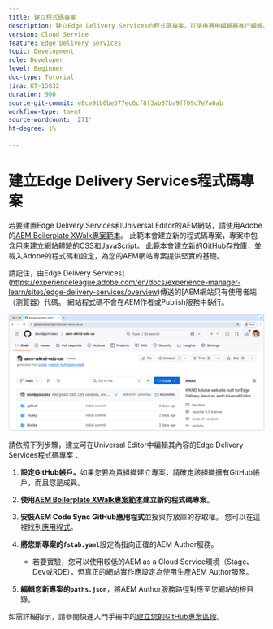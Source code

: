 ```yaml
---
title: 建立程式碼專案
description: 建立Edge Delivery Services的程式碼專案，可使用通用編輯器進行編輯。
version: Cloud Service
feature: Edge Delivery Services
topic: Development
role: Developer
level: Beginner
doc-type: Tutorial
jira: KT-15832
duration: 900
source-git-commit: e8ce91b0be577ec6cf8f3ab07ba9ff09c7e7a6ab
workflow-type: tm+mt
source-wordcount: '271'
ht-degree: 1%

---
```



# 建立Edge Delivery Services程式碼專案

若要建置Edge Delivery Services和Universal Editor的AEM網站，請使用Adobe的[AEM Boilerplate XWalk專案範本](https://github.com/adobe-rnd/aem-boilerplate-xwalk)。 此範本會建立新的程式碼專案，專案中包含用來建立網站體驗的CSS和JavaScript。 此範本會建立新的GitHub存放庫，並載入Adobe的程式碼和設定，為您的AEM網站專案提供堅實的基礎。

請記住，由Edge Delivery Services](https://experienceleague.adobe.com/en/docs/experience-manager-learn/sites/edge-delivery-services/overview)傳送的[AEM網站只有使用者端（瀏覽器）代碼。 網站程式碼不會在AEM作者或Publish服務中執行。

![新Edge Delivery Services專案](./assets/1-new-project/new-project.png)

請依照下列步驟，建立可在Universal Editor中編輯其內容的Edge Delivery Services程式碼專案：

1. **設定GitHub帳戶。**&#x200B;如果您要為貴組織建立專案，請確定該組織擁有GitHub帳戶，而且您是成員。
2. **使用[AEM Boilerplate XWalk專案範本](https://github.com/adobe-rnd/aem-boilerplate-xwalk)建立新的程式碼專案**。
3. **安裝AEM Code Sync GitHub應用程式**&#x200B;並授與存放庫的存取權。 您可以在這裡找到[應用程式](https://github.com/apps/aem-code-sync)。
4. **將您新專案的`fstab.yaml`**&#x200B;設定為指向正確的AEM Author服務。

   * 若要實驗，您可以使用較低的AEM as a Cloud Service環境（Stage、Dev或RDE），但真正的網站實作應設定為使用生產AEM Author服務。

5. **編輯您新專案的`paths.json`**，將AEM Author服務路徑對應至您網站的根目錄。

如需詳細指示，請參閱快速入門手冊中的[建立您的GitHub專案區段](https://experienceleague.adobe.com/en/docs/experience-manager-cloud-service/content/edge-delivery/wysiwyg-authoring/edge-dev-getting-started#create-github-project)。
